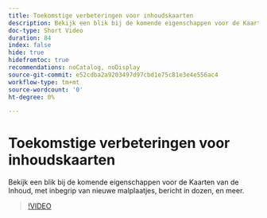 ```yaml
---
title: Toekomstige verbeteringen voor inhoudskaarten
description: Bekijk een blik bij de komende eigenschappen voor de Kaarten van de Inhoud, met inbegrip van nieuwe malplaatjes, bericht in dozen, en meer.
doc-type: Short Video
duration: 84
index: false
hide: true
hidefromtoc: true
recommendations: noCatalog, noDisplay
source-git-commit: e52cdba2a9203497d97cbd1e75c81e3e4e556ac4
workflow-type: tm+mt
source-wordcount: '0'
ht-degree: 0%

---
```



# Toekomstige verbeteringen voor inhoudskaarten

Bekijk een blik bij de komende eigenschappen voor de Kaarten van de Inhoud, met inbegrip van nieuwe malplaatjes, bericht in dozen, en meer.

<!-- 62_S603_3442534_83_future-enhancements-for-content-cards -->
>[!VIDEO](https://video.tv.adobe.com/v/3460326/?learn=on&enablevpops=true&captions=dut)
